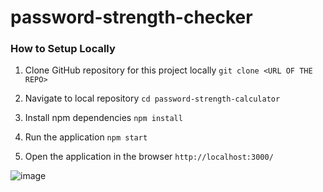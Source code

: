 # password-strength-checker

### How to Setup Locally

1. Clone GitHub repository for this project locally
   `git clone <URL OF THE REPO>`

2. Navigate to local repository
   `cd password-strength-calculator`

3. Install npm dependencies
   `npm install`

4. Run the application
  `npm start`
  
5. Open the application in the browser
   `http://localhost:3000/`

![image](https://user-images.githubusercontent.com/78591227/144453160-fbff472e-bc91-4d57-85a7-1d19bb9378a9.png)
